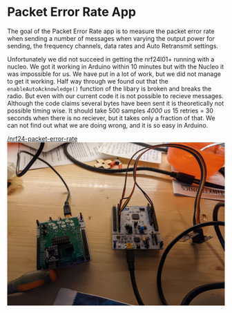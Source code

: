 # Packet Error Rate App

The goal of the Packet Error Rate app is to measure the packet error rate when sending a number of messages when varying the output power for sending, the frequency channels, data rates and Auto Retransmit settings.

Unfortunately we did not succeed in getting the nrf24l01+ running with a nucleo. We got it working in Arduino within 10 minutes but with the Nucleo it was impossible for us. We have put in a lot of work, but we did not manage to get it working. Half way through we found out that the `enableAutoAcknowledge()` function of the libary is broken and breaks the radio. But even with our current code it is not possible to recieve messages. Although the code claims several bytes have been sent it is theoretically not possible timing wise. It should take 500 samples *4000 us* 15 retries = 30 seconds when there is no reciever, but it takes only a fraction of that. We can not find out what we are doing wrong, and it is so easy in Arduino.

[/nrf24-packet-error-rate](https://github.com/RubenSmit/wireless-communication/tree/main/nrf24-packet-error-rate/PacketErrorRAte)
![Nucleos-with-nrf24.jpg](img/Nucleos-with-nrf24.jpg)
